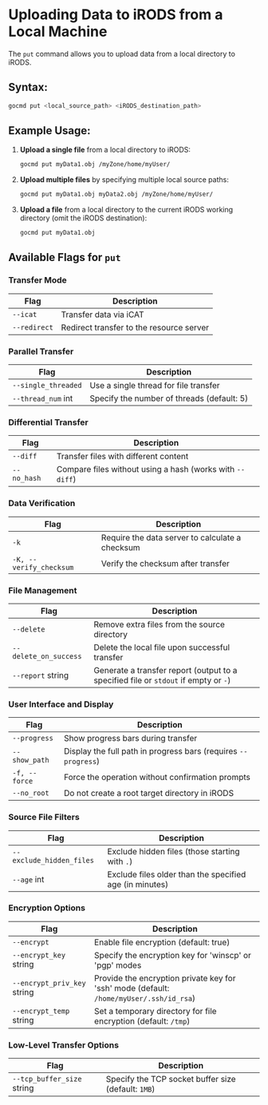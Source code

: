 # Uploading Data to iRODS from a Local Machine

The `put` command allows you to upload data from a local directory to iRODS.

## Syntax:
```sh
gocmd put <local_source_path> <iRODS_destination_path>
```

## Example Usage:

1. **Upload a single file** from a local directory to iRODS:
   ```sh
   gocmd put myData1.obj /myZone/home/myUser/
   ```

2. **Upload multiple files** by specifying multiple local source paths:
   ```sh
   gocmd put myData1.obj myData2.obj /myZone/home/myUser/
   ```

3. **Upload a file** from a local directory to the current iRODS working directory (omit the iRODS destination):
   ```sh
   gocmd put myData1.obj
   ```

## Available Flags for `put`

### Transfer Mode
| Flag | Description |
|------|-------------|
| `--icat` | Transfer data via iCAT |
| `--redirect` | Redirect transfer to the resource server |

### Parallel Transfer
| Flag | Description |
|------|-------------|
| `--single_threaded` | Use a single thread for file transfer |
| `--thread_num` int | Specify the number of threads (default: 5) |

### Differential Transfer
| Flag | Description |
|------|-------------|
| `--diff` | Transfer files with different content |
| `--no_hash` | Compare files without using a hash (works with `--diff`) |

### Data Verification
| Flag | Description |
|------|-------------|
| `-k` | Require the data server to calculate a checksum |
| `-K, --verify_checksum` | Verify the checksum after transfer |

### File Management
| Flag | Description |
|------|-------------|
| `--delete` | Remove extra files from the source directory |
| `--delete_on_success` | Delete the local file upon successful transfer |
| `--report` string | Generate a transfer report (output to a specified file or `stdout` if empty or `-`) |

### User Interface and Display
| Flag | Description |
|------|-------------|
| `--progress` | Show progress bars during transfer |
| `--show_path` | Display the full path in progress bars (requires `--progress`) |
| `-f, --force` | Force the operation without confirmation prompts |
| `--no_root` | Do not create a root target directory in iRODS |

### Source File Filters
| Flag | Description |
|------|-------------|
| `--exclude_hidden_files` | Exclude hidden files (those starting with `.`) |
| `--age` int | Exclude files older than the specified age (in minutes) |

### Encryption Options
| Flag | Description |
|------|-------------|
| `--encrypt` | Enable file encryption (default: true) |
| `--encrypt_key` string | Specify the encryption key for 'winscp' or 'pgp' modes |
| `--encrypt_priv_key` string | Provide the encryption private key for 'ssh' mode (default: `/home/myUser/.ssh/id_rsa`) |
| `--encrypt_temp` string | Set a temporary directory for file encryption (default: `/tmp`) |

### Low-Level Transfer Options
| Flag | Description |
|------|-------------|
| `--tcp_buffer_size` string | Specify the TCP socket buffer size (default: `1MB`) |
